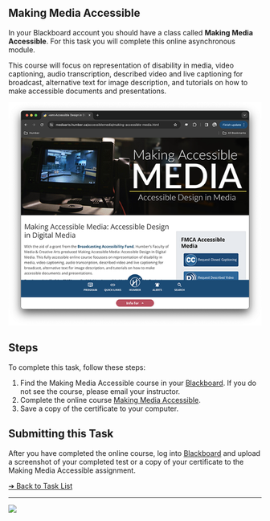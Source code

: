 <style>@import url("//readme.codeadam.ca/readme.css");</style>

## Making Media Accessible

In your Blackboard account you should have a class called **Making Media Accessible**. For this task you will complete this online asynchronous module. 

This course will focus on representation of disability in media, video captioning, audio transcription, described video and live captioning for broadcast, alternative text for image description, and tutorials on how to make accessible documents and presentations.

![Academic Integrity online module](images/screenshot-making-media-accessible.png)

## Steps

To complete this task, follow these steps:

1. Find the Making Media Accessible course in your [Blackboard](https://learn.humber.ca/). If you do not see the course, please email your instructor.
2. Complete the online course [Making Media Accessible](https://mediaarts.humber.ca/accessiblemedia/making-accessible-media.html).
3. Save a copy of the certificate to your computer. 

## Submitting this Task

After you have completed the online course, log into [Blackboard](https://learn.humber.ca/) and upload a screenshot of your completed test or a copy of your certificate to the Making Media Accessible assignment.

[&#10132; Back to Task List](/)

---

<a href="https://brickmmo.com">
<img src="https://brickmmo.com/images/brickmmo-logo-horizontal.jpg" width="100">
</a>
